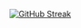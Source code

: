 [![GitHub Streak](https://streak-stats.demolab.com?user=NitinDarker&theme=darcula&date_format=j%20M%5B%20Y%5D&card_width=500&card_height=200)](https://git.io/streak-stats)
